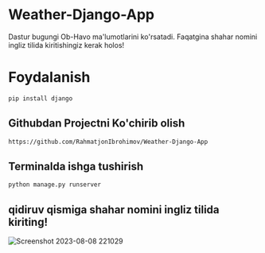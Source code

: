 # Weather-Django-App

Dastur bugungi Ob-Havo ma'lumotlarini ko'rsatadi.
Faqatgina shahar nomini ingliz tilida kiritishingiz kerak holos!

# Foydalanish
```bash
pip install django
```
## Githubdan Projectni Ko'chirib olish
```bash
https://github.com/RahmatjonIbrohimov/Weather-Django-App
```
## Terminalda ishga tushirish
```bash
python manage.py runserver
```
## qidiruv qismiga shahar nomini ingliz tilida kiriting!
![Screenshot 2023-08-08 221029](https://github.com/RahmatjonIbrohimov/Django-Weather-App/assets/128359200/9cbd415a-f642-465e-94d3-a45635b8db5e)
